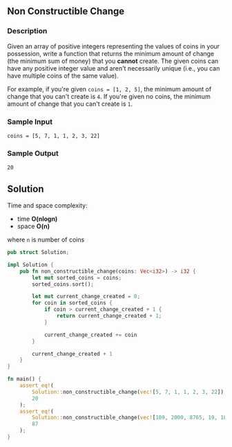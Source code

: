 ## Non Constructible Change

### Description

Given an array of positive integers representing the values of coins in your possession, write a function that returns the minimum amount of change (the minimum sum of money) that you <b>cannot</b> create. The given coins can have any positive integer value and aren't necessarily unique (i.e., you can have multiple coins of the same value).

For example, if you're given `coins = [1, 2, 5]`, the minimum amount of change that you can't create is `4`. If you're given no coins, the minimum amount of change that you can't create is `1`.

### Sample Input

```
coins = [5, 7, 1, 1, 2, 3, 22]
```

### Sample Output

```
20
```

## Solution

Time and space complexity:

- time **O(nlogn)**
- space **O(n)**

where `n` is number of coins

```rust
pub struct Solution;

impl Solution {
    pub fn non_constructible_change(coins: Vec<i32>) -> i32 {
        let mut sorted_coins = coins;
        sorted_coins.sort();

        let mut current_change_created = 0;
        for coin in sorted_coins {
            if coin > current_change_created + 1 {
                return current_change_created + 1;
            }

            current_change_created += coin
        }

        current_change_created + 1
    }
}

fn main() {
    assert_eq!(
        Solution::non_constructible_change(vec![5, 7, 1, 1, 2, 3, 22]),
        20
    );
    assert_eq!(
        Solution::non_constructible_change(vec![109, 2000, 8765, 19, 18, 17, 16, 8, 1, 1, 2, 4]),
        87
    );
}
```
